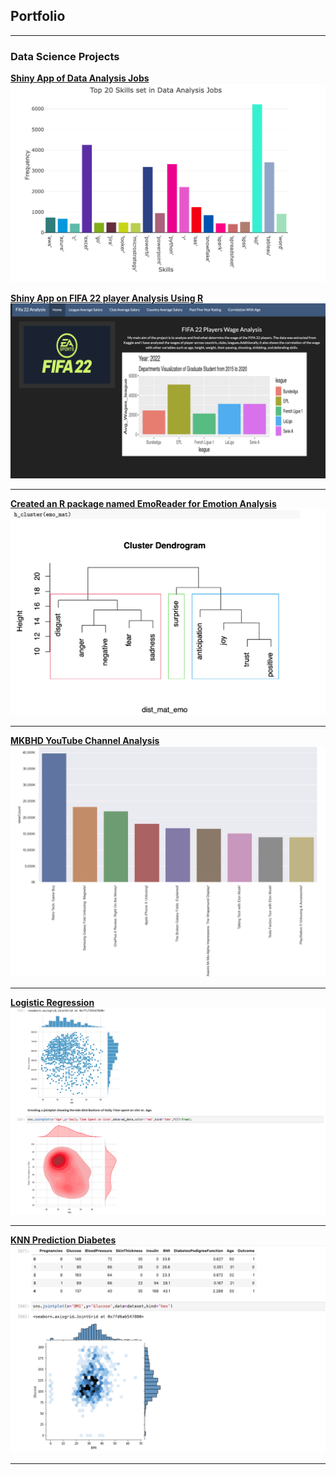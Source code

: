 ## Portfolio

---

### Data Science Projects

**[Shiny App of Data Analysis Jobs](https://roshanshrestha.shinyapps.io/Analysis/?_ga=2.71965843.1877477368.1682612833-638465303.1682612833)
<img src="/assets/img/DataAnalysisJobs.png?raw=true"/>**

**[Shiny App on FIFA 22 player Analysis Using R](https://roshanshrestha.shinyapps.io/R_project/?_ga=2.224630290.903187739.1650071384-1388074096.1650071384/)
<img src="/assets/img/FIFA22.png?raw=true"/>**

---

**[Created an R package named EmoReader for Emotion Analysis](https://github.com/casirose/EmoReader)
<img src="/assets/img/Rpackage.png?raw=true"/>**

---

**[MKBHD YouTube Channel Analysis](https://github.com/casirose/casirose.github.io/blob/main/docs/YouTubeAPI.ipynb)
<img src="/assets/img/YouTube.png?raw=true"/>**

---

**[Logistic Regression](https://github.com/casirose/casirose.github.io/blob/main/docs/Logistic%20Regression%20Project.ipynb)
<img src="/assets/img/Logistic Regression.png?raw=true"/>**

---

**[KNN Prediction Diabetes](https://github.com/casirose/casirose.github.io/blob/main/docs/Diabetes-KNN-Prediction.ipynb)
<img src="/assets/img/Diabetes-KNN-Prediction.png?raw=true"/>**

---
